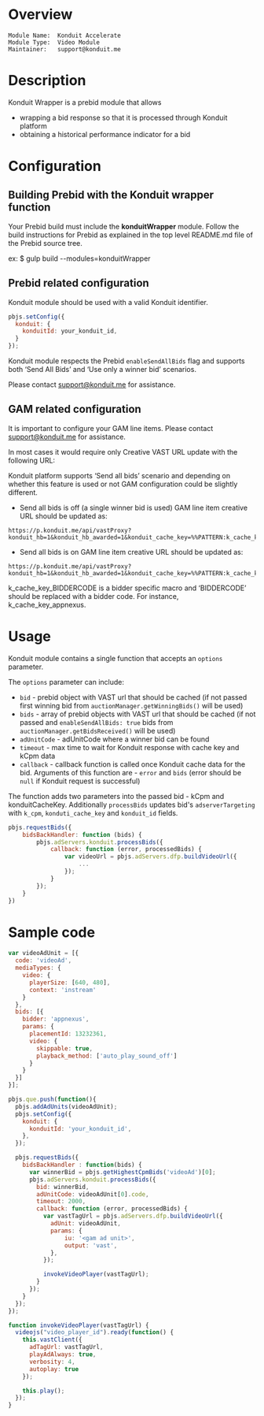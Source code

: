 # Overview

```
Module Name:  Konduit Accelerate
Module Type:  Video Module
Maintainer:   support@konduit.me
```

# Description

Konduit Wrapper is a prebid module that allows
- wrapping a bid response so that it is processed through Konduit platform
- obtaining a historical performance indicator for a bid


# Configuration

## Building Prebid with the Konduit wrapper function

Your Prebid build must include the **konduitWrapper** module. Follow the build instructions for Prebid as explained in the top level README.md file of the Prebid source tree.

ex: $ gulp build --modules=konduitWrapper


## Prebid related configuration

Konduit module should be used with a valid Konduit identifier.

```javascript
pbjs.setConfig({
  konduit: {
    konduitId: your_konduit_id,
  }
});
```

Konduit module respects the Prebid `enableSendAllBids` flag and supports both ‘Send All Bids’ and ‘Use only a winner bid’ scenarios.

Please contact support@konduit.me for assistance.

## GAM related configuration

It is important to configure your GAM line items. 
Please contact support@konduit.me for assistance.

In most cases it would require only Creative VAST URL update with the following URL:

Konduit platform supports ‘Send all bids’ scenario and depending on whether this feature is used or not GAM configuration could be slightly different.

- Send all bids is off (a single winner bid is used)
GAM line item creative URL should be updated as:
```
https://p.konduit.me/api/vastProxy?konduit_hb=1&konduit_hb_awarded=1&konduit_cache_key=%%PATTERN:k_cache_key%%&konduit_id=%%PATTERN:k_id%%
```

- Send all bids is on
GAM line item creative URL should be updated as:
```
https://p.konduit.me/api/vastProxy?konduit_hb=1&konduit_hb_awarded=1&konduit_cache_key=%%PATTERN:k_cache_key_BIDDERCODE%%&konduit_id=%%PATTERN:k_id%%
```

k_cache_key_BIDDERCODE is a bidder specific macro and ‘BIDDERCODE’ should be replaced with a bidder code. For instance, k_cache_key_appnexus.

# Usage

Konduit module contains a single function that accepts an `options` parameter.

The `options` parameter can include:
* `bid` - prebid object with VAST url that should be cached (if not passed first winning bid from `auctionManager.getWinningBids()` will be used)
* `bids` - array of prebid objects with VAST url that should be cached (if not passed and `enableSendAllBids: true` bids from `auctionManager.getBidsReceived()` will be used)
* `adUnitCode` - adUnitCode where a winner bid can be found
* `timeout` - max time to wait for Konduit response with cache key and kCpm data
* `callback` - callback function is called once Konduit cache data for the bid. Arguments of this function are - `error` and `bids` (error should be `null` if Konduit request is successful)

The function adds two parameters into the passed bid - kCpm and konduitCacheKey. Additionally `processBids` updates bid's `adserverTargeting` with `k_cpm`, `konduti_cache_key` and `konduit_id` fields.


```javascript
pbjs.requestBids({
    bidsBackHandler: function (bids) {
        pbjs.adServers.konduit.processBids({
            callback: function (error, processedBids) {
                var videoUrl = pbjs.adServers.dfp.buildVideoUrl({
                    ...
                });
            }
        });
    }
})
```


# Sample code

```javascript
var videoAdUnit = [{
  code: 'videoAd',
  mediaTypes: {
    video: {
      playerSize: [640, 480],
      context: 'instream'
    }
  },
  bids: [{
    bidder: 'appnexus',
    params: {
      placementId: 13232361,
      video: {
        skippable: true,
        playback_method: ['auto_play_sound_off']
      }
    }
  }]
}];

pbjs.que.push(function(){
  pbjs.addAdUnits(videoAdUnit);
  pbjs.setConfig({
    konduit: {
      konduitId: 'your_konduit_id',
    },
  });

  pbjs.requestBids({
    bidsBackHandler : function(bids) {
      var winnerBid = pbjs.getHighestCpmBids('videoAd')[0];
      pbjs.adServers.konduit.processBids({
        bid: winnerBid,
        adUnitCode: videoAdUnit[0].code,
        timeout: 2000,
        callback: function (error, processedBids) {
          var vastTagUrl = pbjs.adServers.dfp.buildVideoUrl({
            adUnit: videoAdUnit,
            params: {
                iu: '<gam ad unit>',
                output: 'vast',
            },
          });

          invokeVideoPlayer(vastTagUrl);
        }
      });
    }
  });
});

function invokeVideoPlayer(vastTagUrl) {
  videojs("video_player_id").ready(function() {
    this.vastClient({
      adTagUrl: vastTagUrl,
      playAdAlways: true,
      verbosity: 4,
      autoplay: true
    });

    this.play();
  });
}
```



